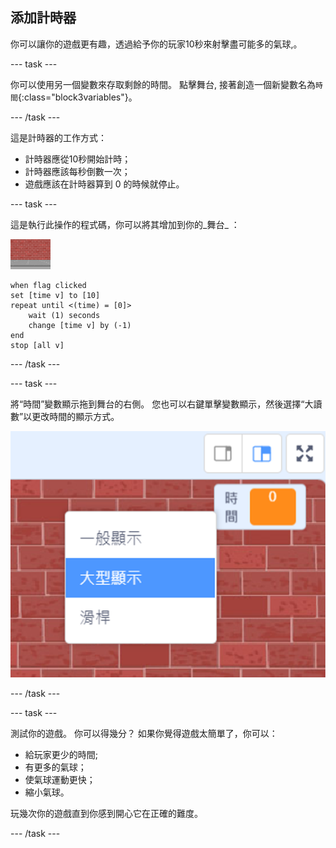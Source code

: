 ## 添加計時器

你可以讓你的遊戲更有趣，透過給予你的玩家10秒來射擊盡可能多的氣球,。

--- task ---

你可以使用另一個變數來存取剩餘的時間。 點擊舞台, 接著創造一個新變數名為`時間`{:class="block3variables"}。

--- /task ---

這是計時器的工作方式：

+ 計時器應從10秒開始計時；
+ 計時器應該每秒倒數一次；
+ 遊戲應該在計時器算到 0 的時候就停止。

--- task ---

這是執行此操作的程式碼，你可以將其增加到你的_舞台_ ：

![氣球角色](images/stage-sprite.png)

```blocks3
when flag clicked
set [time v] to [10]
repeat until <(time) = [0]>
    wait (1) seconds
    change [time v] by (-1)
end
stop [all v]
```

--- /task ---

--- task ---

將“時間”變數顯示拖到舞台的右側。 您也可以右鍵單擊變數顯示，然後選擇“大讀數”以更改時間的顯示方式。

![截圖](images/balloons-readout.png)

--- /task ---

--- task ---

測試你的遊戲。 你可以得幾分？ 如果你覺得遊戲太簡單了，你可以：

+ 給玩家更少的時間;
+ 有更多的氣球；
+ 使氣球運動更快；
+ 縮小氣球。

玩幾次你的遊戲直到你感到開心它在正確的難度。

--- /task ---

